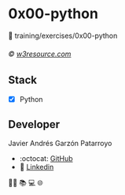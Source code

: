 # 0x00-python
:open_file_folder: training/exercises/0x00-python

###### :copyright: [w3resource.com](https://www.w3resource.com/python-exercises/python-basic-exercises.php)

## Stack
* [x] Python

## Developer
Javier Andrés Garzón Patarroyo
- :octocat: [GitHub](https://github.com/javierandresgp/)
- :link: [Linkedin](https://www.linkedin.com/in/javierandresgp/)

:man_technologist: :books: :computer: :globe_with_meridians: